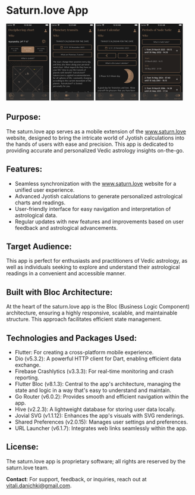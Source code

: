 # Saturn.love App

<p>
<img src="https://github.com/tosyak/saturn.love/blob/main/screenshot/Screenshot_1.png" alt="Screen 1" width="23%">
<img src="https://github.com/tosyak/saturn.love/blob/main/screenshot/Screenshot_2.png" alt="Screen 2" width="23%">
<img src="https://github.com/tosyak/saturn.love/blob/main/screenshot/Screenshot_3.png" alt="Screen 3" width="23%">
<img src="https://github.com/tosyak/saturn.love/blob/main/screenshot/Screenshot_4.png" alt="Screen 4" width="23%">
</p>

## Purpose: 

The saturn.love app serves as a mobile extension of the www.saturn.love website, designed to bring the intricate world of Jyotish calculations into the hands of users with ease and precision. This app is dedicated to providing accurate and personalized Vedic astrology insights on-the-go.

## Features:

- Seamless synchronization with the www.saturn.love website for a unified user experience.
- Advanced Jyotish calculations to generate personalized astrological charts and readings.
- User-friendly interface for easy navigation and interpretation of astrological data.
- Regular updates with new features and improvements based on user feedback and astrological advancements.

## Target Audience: 

This app is perfect for enthusiasts and practitioners of Vedic astrology, as well as individuals seeking to explore and understand their astrological readings in a convenient and accessible manner.

## Built with Bloc Architecture: 

At the heart of the saturn.love app is the Bloc (Business Logic Component) architecture, ensuring a highly responsive, scalable, and maintainable structure. This approach facilitates efficient state management.

## Technologies and Packages Used:

- Flutter: For creating a cross-platform mobile experience.
- Dio (v5.3.2): A powerful HTTP client for Dart, enabling efficient data exchange.
- Firebase Crashlytics (v3.3.3): For real-time monitoring and crash reporting.
- Flutter Bloc (v8.1.3): Central to the app's architecture, managing the state and logic in a way that's easy to understand and maintain.
- Go Router (v6.0.2): Provides smooth and efficient navigation within the app.
- Hive (v2.2.3): A lightweight database for storing user data locally.
- Jovial SVG (v1.1.12): Enhances the app's visuals with SVG renderings.
- Shared Preferences (v2.0.15): Manages user settings and preferences.
- URL Launcher (v6.1.7): Integrates web links seamlessly within the app.

## License: 

The saturn.love app is proprietary software; all rights are reserved by the saturn.love team.


**Contact**: For support, feedback, or inquiries, reach out at [vitali.danichki@gmail.com](mailto:vitali.danichki@gmail.com).

